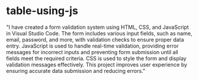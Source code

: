 # table-using-js


"I have created a form validation system using HTML, CSS, and JavaScript in Visual Studio Code. The form includes various input fields, such as name, email, password, and more, with validation checks to ensure proper data entry. JavaScript is used to handle real-time validation, providing error messages for incorrect inputs and preventing form submission until all fields meet the required criteria. CSS is used to style the form and display validation messages effectively. This project improves user experience by ensuring accurate data submission and reducing errors."  
